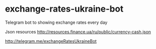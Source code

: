 # exchange-rates-ukraine-bot

Telegram bot to showing exchange rates every day

Json resources
http://resources.finance.ua/ru/public/currency-cash.json

http://telegram.me/exchangeRatesUkraineBot
